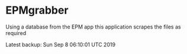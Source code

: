 # EPMgrabber
Using a database from the EPM app this application scrapes the files as required


Latest backup: Sun Sep 8 06:10:01 UTC 2019
